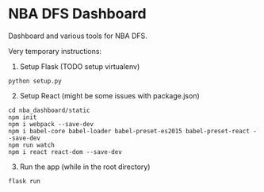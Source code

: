 # NBA DFS Dashboard

Dashboard and various tools for NBA DFS.

Very temporary instructions:

1) Setup Flask (TODO setup virtualenv)
```
python setup.py
```

2) Setup React (might be some issues with package.json)
```
cd nba_dashboard/static
npm init
npm i webpack --save-dev
npm i babel-core babel-loader babel-preset-es2015 babel-preset-react --save-dev
npm run watch
npm i react react-dom --save-dev
```

3) Run the app (while in the root directory)
```
flask run
```